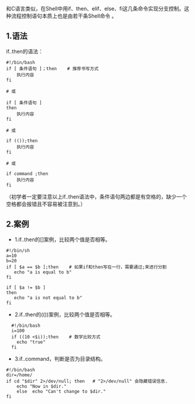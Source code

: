 和C语言类似，在Shell中用if、then、elif、else、fi这几条命令实现分支控制。这种流程控制语句本质上也是由若干条Shell命令 。

## 1.语法

if..then的语法：

```
#!/bin/bash
if [ 条件语句 ]；then    # 推荐书写方式
    执行内容
fi

# 或

if [ 条件语句 ]
then
    执行内容
fi

# 或

if (());then
    执行内容
fi

# 或

if command ;then
    执行内容
fi
```

（初学者一定要注意以上if..then语法中，条件语句两边都是有空格的，缺少一个空格都会报错且不容易被注意到。）

## 2.案例

* 1.if..then的\[\]案例，比较两个值是否相等。

```
#!/bin/sh
a=10
b=20
if [ $a == $b ];then    # 如果if和then写在一行，需要通过;来进行分割
   echo "a is equal to b"
fi

if [ $a != $b ]
then
   echo "a is not equal to b"
fi
```

* 2.if..then的\(\(\)\)案例，比较两个值是否相等。

```
  #!/bin/bash
  i=100
  if ((10 <$i));then    # 数学比较方式
    echo "true"
  fi
```
* 3.if..command，判断是否为目录结构。

```
#!/bin/bash
dir=/home/
if cd "$dir" 2>/dev/null; then   # "2>/dev/null" 会隐藏错误信息.
    echo "Now in $dir."
    else  echo "Can't change to $dir."
fi
```


